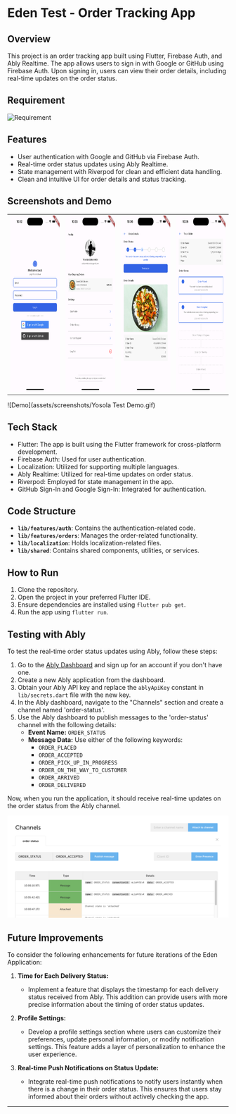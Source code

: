 # Eden Test - Order Tracking App

## Overview

This project is an order tracking app built using Flutter, Firebase Auth, and Ably Realtime. The app allows users to sign in with Google or GitHub using Firebase Auth. Upon signing in, users can view their order details, including real-time updates on the order status.

## Requirement
![Requirement](https://docs.google.com/document/d/1-leyq0wuoM174Sa3nnpuUK1t5HN0pmQc0xUdHo7FoXA/edit)

## Features

- User authentication with Google and GitHub via Firebase Auth.
- Real-time order status updates using Ably Realtime.
- State management with Riverpod for clean and efficient data handling.
- Clean and intuitive UI for order details and status tracking.

## Screenshots and Demo

<table>
  <tr>
    <td align="center">
      <img src="assets/screenshots/login.png" alt="Login Page" width="200" height="400"/>
    </td>
    <td align="center">
      <img src="assets/screenshots/profile.png" alt="Profile Page" width="200" height="400"/>
    </td>
    <td align="center">
      <img src="assets/screenshots/order.png" alt="Order Details" width="200" height="400"/>
    </td>
    <td align="center">
      <img src="assets/screenshots/tracking.png" alt="Real-time Order Tracking" width="200" height="400"/>
    </td>
  </tr>
</table>

![Demo](assets/screenshots/Yosola Test Demo.gif)

## Tech Stack

- Flutter: The app is built using the Flutter framework for cross-platform development.
- Firebase Auth: Used for user authentication.
- Localization: Utilized for supporting multiple languages.
- Ably Realtime: Utilized for real-time updates on order status.
- Riverpod: Employed for state management in the app.
- GitHub Sign-In and Google Sign-In: Integrated for authentication.

## Code Structure

- **`lib/features/auth`**: Contains the authentication-related code.
- **`lib/features/orders`**: Manages the order-related functionality.
- **`lib/localization`**: Holds localization-related files.
- **`lib/shared`**: Contains shared components, utilities, or services.

## How to Run

1. Clone the repository.
2. Open the project in your preferred Flutter IDE.
3. Ensure dependencies are installed using `flutter pub get`.
4. Run the app using `flutter run`.

## Testing with Ably

To test the real-time order status updates using Ably, follow these steps:

1. Go to the [Ably Dashboard](https://dashboard.ably.com/signup) and sign up for an account if you don't have one.
2. Create a new Ably application from the dashboard.
3. Obtain your Ably API key and replace the `ablyApiKey` constant in `lib/secrets.dart` file with the new key.
4. In the Ably dashboard, navigate to the "Channels" section and create a channel named 'order-status'.
5. Use the Ably dashboard to publish messages to the 'order-status' channel with the following details:
    - **Event Name:** `ORDER_STATUS`
    - **Message Data:** Use either of the following keywords:
        - `ORDER_PLACED`
        - `ORDER_ACCEPTED`
        - `ORDER_PICK_UP_IN_PROGRESS`
        - `ORDER_ON_THE_WAY_TO_CUSTOMER`
        - `ORDER_ARRIVED`
        - `ORDER_DELIVERED`

Now, when you run the application, it should receive real-time updates on the order status from the Ably channel.

![Ably Console](assets/screenshots/ably.png)

## Future Improvements

To consider the following enhancements for future iterations of the Eden Application:

1. **Time for Each Delivery Status:**
   - Implement a feature that displays the timestamp for each delivery status received from Ably. This addition can provide users with more precise information about the timing of order status updates.

2. **Profile Settings:**
   - Develop a profile settings section where users can customize their preferences, update personal information, or modify notification settings. This feature adds a layer of personalization to enhance the user experience.

3. **Real-time Push Notifications on Status Update:**
   - Integrate real-time push notifications to notify users instantly when there is a change in their order status. This ensures that users stay informed about their orders without actively checking the app.


---
